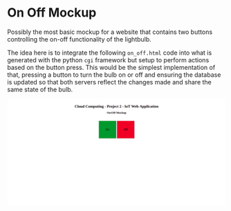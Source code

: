# On Off Mockup

Possibly the most basic mockup for a website that contains two buttons controlling the on-off functionality of the lightbulb.

The idea here is to integrate the following ```on_off.html``` code into what is generated with the python ```cgi``` framework
but setup to perform actions based on the button press. This would be the simplest implementation of that, pressing a button
to turn the bulb on or off and ensuring the database is updated so that both servers reflect the changes made and share the 
same state of the bulb. 


<p align="center">
  <img src="On-Off-Mockup.png" width="1500" title="On-Off Mockup">
</p>

